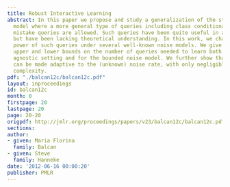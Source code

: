 ```yaml
---
title: Robust Interactive Learning
abstract: In this paper we propose and study a generalization of the standard active-learning
  model where a more general type of queries including class conditional queries and
  mistake queries are allowed. Such queries have been quite useful in applications,
  but have been lacking theoretical understanding. In this work, we characterize the
  power of such queries under several well-known noise models. We give nearly tight
  upper and lower bounds on the number of queries needed to learn both for the general
  agnostic setting and for the bounded noise model. We further show that our methods
  can be made adaptive to the (unknown) noise rate, with only negligible loss in query
  complexity.
pdf: "./balcan12c/balcan12c.pdf"
layout: inproceedings
id: balcan12c
month: 0
firstpage: 20
lastpage: 20
page: 20-20
origpdf: http://jmlr.org/proceedings/papers/v23/balcan12c/balcan12c.pdf
sections: 
author:
- given: Maria Florina
  family: Balcan
- given: Steve
  family: Hanneke
date: '2012-06-16 00:00:20'
publisher: PMLR
---
```

